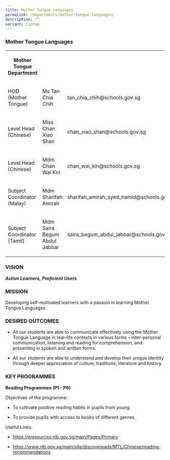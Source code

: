 ```yaml
---
title: Mother Tongue Languages
permalink: /departments/mother-tongue-languages/
description: ""
variant: tiptap
---
```

<h3>Mother Tongue Languages</h3>
<table style="minWidth: 75px">
<colgroup>
<col>
<col>
<col>
</colgroup>
<tbody>
<tr>
<th rowspan="1" colspan="1">
<p>Mother Tongue Department</p>
</th>
<th rowspan="1" colspan="1">
<p></p>
</th>
<th rowspan="1" colspan="1">
<p></p>
</th>
</tr>
<tr>
<td rowspan="1" colspan="1">
<p>HOD (Mother Tongue)</p>
</td>
<td rowspan="1" colspan="1">
<p>Ms Tan Chia Chih</p>
</td>
<td rowspan="1" colspan="1">
<p>tan_chia_chih@schools.gov.sg</p>
</td>
</tr>
<tr>
<td rowspan="1" colspan="1">
<p>Level Head (Chinese)</p>
</td>
<td rowspan="1" colspan="1">
<p>Miss Chan Xiao Shan</p>
</td>
<td rowspan="1" colspan="1">
<p>chan_xiao_shan@schools.gov.sg</p>
</td>
</tr>
<tr>
<td rowspan="1" colspan="1">
<p>Level Head (Chinese)</p>
</td>
<td rowspan="1" colspan="1">
<p>Mdm Chan Wai Kin</p>
</td>
<td rowspan="1" colspan="1">
<p>chan_wai_kin@schools.gov.sg</p>
</td>
</tr>
<tr>
<td rowspan="1" colspan="1">
<p>Subject Coordinator (Malay)</p>
</td>
<td rowspan="1" colspan="1">
<p>Mdm Sharifah Amirah</p>
</td>
<td rowspan="1" colspan="1">
<p>sharifah_amirah_syed_hamid@schools.gov.sg</p>
</td>
</tr>
<tr>
<td rowspan="1" colspan="1">
<p>Subject Coordinator (Tamil)</p>
</td>
<td rowspan="1" colspan="1">
<p>Mdm Saira Begum Abdul Jabbar</p>
</td>
<td rowspan="1" colspan="1">
<p>saira_begum_abdul_jabbar@schools.gov.sg</p>
</td>
</tr>
</tbody>
</table>
<h3>VISION</h3>
<p><strong><em>Active Learners, Proficient Users</em></strong>
</p>
<h3>MISSION</h3>
<p>Developing self-motivated learners with a passion in learning Mother Tongue
Languages.</p>
<h3>DESIRED OUTCOMES</h3>
<ul data-tight="true" class="tight">
<li>
<p>All our students are able to communicate effectively using the Mother
Tongue Language in real-life contexts in various forms – inter-personal
communication, listening and reading for comprehension, and presenting
in spoken and written forms.</p>
</li>
<li>
<p>All our students are able to understand and develop their unique identity
through deeper appreciation of culture, traditions, literature and history.</p>
</li>
</ul>
<h3>KEY PROGRAMMES</h3>
<p><strong>Reading Programmes (P1 - P6)</strong>
</p>
<p>Objectives of the programme:</p>
<ul data-tight="true" class="tight">
<li>
<p>To cultivate positive reading habits in pupils from young.</p>
</li>
<li>
<p>To provide pupils with access to books of different genres.</p>
</li>
</ul>
<p>Useful Links:</p>
<ul data-tight="true" class="tight">
<li>
<p><a href="https://eresources.nlb.gov.sg/main/Pages/Primary" rel="noopener noreferrer nofollow" target="_blank">https://eresources.nlb.gov.sg/main/Pages/Primary</a>
</p>
</li>
<li>
<p><a href="https://www.nlb.gov.sg/main/site/discovereads/MTL/Chinese/reading-recommendations" rel="noopener noreferrer nofollow" target="_blank">https://www.nlb.gov.sg/main/site/discovereads/MTL/Chinese/reading-recommendations</a>
</p>
<p></p>
</li>
</ul>
<p></p>